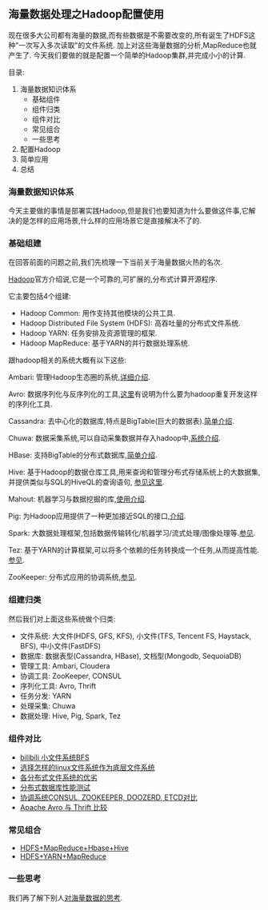 ## 海量数据处理之Hadoop配置使用

现在很多大公司都有海量的数据,而有些数据是不需要改变的,所有诞生了HDFS这种"一次写入多次读取"的文件系统.
加上对这些海量数据的分析,MapReduce也就产生了.
今天我们要做的就是配置一个简单的Hadoop集群,并完成小小的计算.

目录:

1. 海量数据知识体系
    - 基础组件
    - 组件归类
    - 组件对比
    - 常见组合
    - 一些思考
2. 配置Hadoop
3. 简单应用
4. 总结





### 海量数据知识体系

今天主要做的事情是部署实践Hadoop,但是我们也要知道为什么要做这件事,它解决的是怎样的应用场景,什么样的应用场景它是直接解决不了的.





### 基础组建

在回答前面的问题之前,我们先梳理一下当前关于海量数据火热的名次.

[Hadoop](http://hadoop.apache.org/)官方介绍说,它是一个可靠的,可扩展的,分布式计算开源程序.

它主要包括4个组建:

- Hadoop Common: 用作支持其他模块的公共工具.
- Hadoop Distributed File System (HDFS): 高吞吐量的分布式文件系统.
- Hadoop YARN: 任务安排及资源管理的框架.
- Hadoop MapReduce: 基于YARN的并行数据处理系统.

跟hadoop相关的系统大概有以下这些:

Ambari: 管理Hadoop生态圈的系统,[详细介绍](https://www.ibm.com/developerworks/cn/opensource/os-cn-bigdata-ambari/).

Avro: 数据序列化与反序列化的工具,[这里](http://langyu.iteye.com/blog/708568)有说明为什么要为hadoop重复开发这样的序列化工具.

Cassandra: 去中心化的数据库,特点是BigTable(巨大的数据表).[简单介绍](http://yikebocai.com/2014/06/cassandra-principle/).

Chuwa: 数据采集系统,可以自动采集数据并存入hadoop中,[系统介绍](https://www.ibm.com/developerworks/cn/opensource/os-cn-chukwa/).

HBase: 支持BigTable的分布式数据库,[简单介绍](http://fangjian0423.github.io/2015/08/07/hbase-intro/).

Hive: 基于Hadoop的数据仓库工具,用来查询和管理分布式存储系统上的大数据集,并提供类似与SQL的HiveQL的查询语句,
[参见这里](http://fangjian0423.github.io/2015/07/31/hive-intro/).

Mahout: 机器学习与数据挖掘的库,[使用介绍](https://www.ibm.com/developerworks/cn/java/j-mahout/).

Pig: 为Hadoop应用提供了一种更加接近SQL的接口,[介绍](https://www.ibm.com/developerworks/cn/linux/l-apachepigdataquery/).

Spark: 大数据处理框架,包括数据传输转化/机器学习/流式处理/图像处理等.[参见](http://www.infoq.com/cn/articles/apache-spark-introduction).

Tez: 基于YARN的计算框架,可以将多个依赖的任务转换成一个任务,从而提高性能.[参见](http://www.infoq.com/cn/articles/apache-tez-saha-murthy).

ZooKeeper: 分布式应用的协调系统,[参见](https://www.ibm.com/developerworks/cn/opensource/os-cn-zookeeper/).





### 组建归类

然后我们对上面这些系统做个归类:

* 文件系统: 大文件(HDFS, GFS, KFS), 小文件(TFS, Tencent FS, Haystack, BFS), 中小文件(FastDFS)
* 数据库: 数据表型(Cassandra, HBase), 文档型(Mongodb, SequoiaDB)
* 管理工具: Ambari, Cloudera
* 协调工具: ZooKeeper, CONSUL
* 序列化工具: Avro, Thrift
* 任务分发: YARN
* 处理采集: Chuwa
* 数据处理: Hive, Pig, Spark, Tez





### 组件对比

* [bilibili 小文件系统BFS](http://weibo.com/ttarticle/p/show?id=2309403963119645890778)
* [选择怎样的linux文件系统作为底层文件系统](http://blog.chinaunix.net/uid-9460004-id-3294714.html)
* [各分布式文件系统的优劣](http://www.nosqlnotes.net/archives/119)
* [分布式数据库性能测试](http://www.csdn.net/article/2014-09-16/2821707-benchmark-test-of-mongodb-sequoiadb-hbase-cassandra)
* [协调系统CONSUL, ZOOKEEPER, DOOZERD, ETCD对比](https://www.consul.io/intro/vs/zookeeper.html)
* [Apache Avro 与 Thrift 比较](http://blog.csdn.net/fenglibing/article/details/6859802)





### 常见组合

* [HDFS+MapReduce+Hbase+Hive](http://www.csdn.net/article/2014-02-17/2818431-HDFS+MapReduce+Hbase)
* [HDFS+YARN+MapReduce](http://www.ibm.com/developerworks/cn/data/library/bd-yarn-intro/)





### 一些思考

我们再了解下别人[对海量数据的思考](http://blog.csdn.net/yczws1/article/category/1770499).
